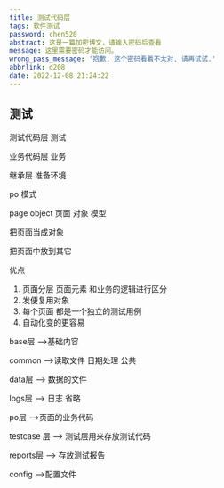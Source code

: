 ```yaml
---
title: 测试代码层
tags: 软件测试
password: chen520
abstract: 这是一篇加密博文，请输入密码后查看
message: 这里需要密码才能访问。
wrong_pass_message: '抱歉, 这个密码看着不太对, 请再试试.'
abbrlink: d208
date: 2022-12-08 21:24:22
---
```


## 测试

测试代码层 测试

业务代码层 业务

继承层 准备环境

po 模式

page object 页面 对象 模型

把页面当成对象

把页面中放到其它

优点

1. 页面分层 页面元素 和业务的逻辑进行区分
2. 发便复用对象
3. 每个页面 都是一个独立的测试用例
4. 自动化变的更容易

base层 -->基础内容

common -->读取文件 日期处理 公共

data层 --> 数据的文件

logs层 --> 日志 省略

po层 -->页面的业务代码

testcase 层 --> 测试层用来存放测试代码

reports层 --> 存放测试报告

config -->配置文件
